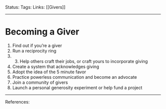 Status:
Tags:
Links: [[Givers]]
___
# Becoming a Giver
1.  Find out if you’re a giver
2.  Run a reciprocity ring
3.  3.  Help others craft their jobs, or craft yours to incorporate giving
4.  Create a system that acknowledges giving
5.  Adopt the idea of the 5 minute favor
6.  Practice powerless communication and become an advocate
7.  Join a community of givers
8.  Launch a personal generosity experiment or help fund a project
___
References: